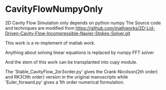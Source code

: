 # CavityFlowNumpyOnly
2D Cavity Flow Simulation only depends on python numpy
The Source code and techniques are modified from 
https://github.com/mathworks/2D-Lid-Driven-Cavity-Flow-Incompressible-Navier-Stokes-Solver.git  

This work is a re-implement of matlab work.  

Anything about solving linear equations is replaced by numpy FFT solver  

And the stem of this work can be transplanted into cupy module.  

The 'Stable_CavityFlow_2or3order.py' gives the Crank-Nicolson(2th order) and RK3(3th order)
version in the original manuscripts while 'Euler_forward.py' gives a 1th order
numerical formulation.
